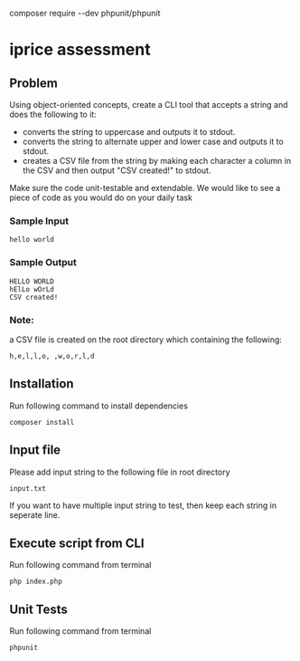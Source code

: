 composer require --dev phpunit/phpunit

# iprice assessment

## Problem

Using object-oriented concepts, create a CLI tool that accepts a string and does the following to it:
-	converts the string to uppercase and outputs it to stdout.
-	converts the string to alternate upper and lower case and outputs it to stdout.
-	creates a CSV file from the string by making each character a column in the CSV and then output "CSV created!" to stdout.

Make sure the code unit-testable and extendable. We would like to see a piece of code as you would do on your daily task

### Sample Input
```
hello world
```
### Sample Output
```
HELLO WORLD
hElLo wOrLd
CSV created!
```

### Note: 
a CSV file is created on the root directory which containing the following: 
```
h,e,l,l,o, ,w,o,r,l,d
```

## Installation
Run following command to install dependencies
```
composer install
```

## Input file
Please add input string to the following file in root directory
```
input.txt
```
If you want to have multiple input string to test, then keep each string in seperate line.


## Execute script from CLI
Run following command from terminal
```
php index.php
```

## Unit Tests
Run following command from terminal
```
phpunit
```